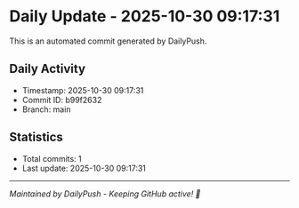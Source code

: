 # Daily Update - 2025-10-30 09:17:31

This is an automated commit generated by DailyPush.

## Daily Activity
- Timestamp: 2025-10-30 09:17:31
- Commit ID: b99f2632
- Branch: main

## Statistics
- Total commits: 1
- Last update: 2025-10-30 09:17:31

---
*Maintained by DailyPush - Keeping GitHub active! 🚀*
